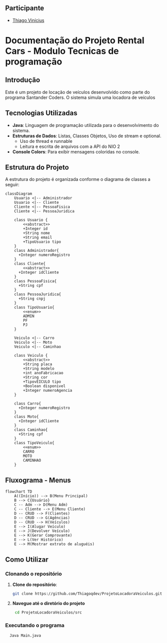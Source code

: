 
## Participante
- [Thiago Vinícius](https://github.com/Thiagoqdev)


# Documentação do Projeto Rental Cars - Modulo Tecnicas de programação 

## Introdução

Este é um projeto de locação de veículos desenvolvido como parte do programa Santander Coders.
O sistema simula uma locadora de veículos


## Tecnologias Utilizadas

- **Java**: Linguagem de programação utilizada para o desenvolvimento do sistema.
- **Estruturas de Dados**: Listas, Classes Objetos, Uso de stream e optional.
  - Uso de thread e runnable 
  - Leitura e escrita de arquivos com a API do NIO 2
- **Console Colors**: Para exibir mensagens coloridas no console.

## Estrutura do Projeto

A estrutura do projeto é organizada conforme o diagrama de classes a seguir:

```mermaid
classDiagram
    Usuario <|-- Administrador
    Usuario <|-- Cliente
    Cliente <|-- PessoaFisica
    Cliente <|-- PessoaJuridica
    
    class Usuario {
        <<abstract>>
        +Integer id
        +String nome
        +String email
        +TipoUsuario tipo
    }
    class Administrador{
      +Integer numeroRegistro
    }
    class Cliente{
        <<abstract>>
      +Integer idCliente
    }
    class PessoaFisica{
      +String cpf
    }
    class PessoaJuridica{
      +String cnpj
    }
    class TipoUsuario{
        <<enum>>
        ADMIN
        PF
        PJ
    }

    Veiculo <|-- Carro
    Veiculo <|-- Moto
    Veiculo <|-- Caminhao
    
    class Veiculo {
        <<abstract>>
        +String placa
        +String modelo
        +int anoFabricacao
        +String cor
        +TipovEICULO tipo
        +Boolean disponivel
        +Integer numeroAgencia
    }
    
    class Carro{
      +Integer numeroRegistro
    }
    class Moto{
      +Integer idCliente
    }
    class Caminhao{
      +String cpf
    }
    class TipoVeiculo{
        <<enum>>
        CARRO
        MOTO
        CAMINHAO
    }
```
## Fluxograma - Menus
```mermaid    
flowchart TD
    A((Início)) --> B(Menu Principal)
    B --> C{Usuário}
    C -- Adm --> D(Menu Adm)
    C -- Cliente --> E(Menu Cliente)
    D -- CRUD --> F(Clientes)
    D -- CRUD --> G(Agências)
    D -- CRUD --> H(Veículos)
    E --> I(Alugar Veículo)
    E --> J(Devolver Veículo)
    E --> K(Gerar Comprovante)
    E --> L(Ver Histórico)
    E --> M(Mostrar extrato de aluguéis)

```

## Como Utilizar

### Clonando o repositório

1. **Clone do repositório**:
    ```bash
   git clone https://github.com/Thiagoqdev/ProjetoLocadoraVeiculos.git
   ```
2. **Navegue até o diretório do projeto**
   ```bash 
    cd ProjetoLocadoraVeiculos/src

### Executando o programa

```bash
  Java Main.java
```


